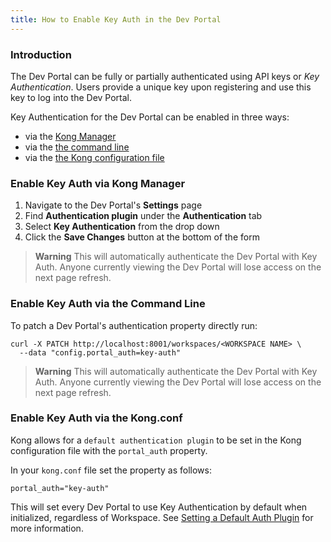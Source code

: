```yaml
---
title: How to Enable Key Auth in the Dev Portal
---
```


### Introduction

The Dev Portal can be fully or partially authenticated using API keys or *Key
Authentication*. Users provide a unique key upon registering and use this key
to log into the Dev Portal.

Key Authentication for the Dev Portal can be enabled in three ways:

- via the [Kong Manager](#enable-key-auth-via-kong-manager)
- via the [the command line](#enable-key-auth-via-the-command-line)
- via the [the Kong configuration file](#enable-key-auth-via-the-kong-conf)

### Enable Key Auth via Kong Manager

1. Navigate to the Dev Portal's **Settings** page
2. Find **Authentication plugin** under the **Authentication** tab
3. Select **Key Authentication** from the drop down
4. Click the **Save Changes** button at the bottom of the form

>**Warning** This will automatically authenticate the Dev Portal with Key 
>Auth. Anyone currently viewing the Dev Portal will lose access on the 
>next page refresh.


### Enable Key Auth via the Command Line

To patch a Dev Portal's authentication property directly run:

```
curl -X PATCH http://localhost:8001/workspaces/<WORKSPACE NAME> \
  --data "config.portal_auth=key-auth"
```

>**Warning** This will automatically authenticate the Dev Portal with Key 
>Auth. Anyone currently viewing the Dev Portal will lose access on the 
>next page refresh.

### Enable Key Auth via the Kong.conf

Kong allows for a `default authentication plugin` to be set in the Kong 
configuration file with the `portal_auth` property.

In your `kong.conf` file set the property as follows:

```
portal_auth="key-auth"
```

This will set every Dev Portal to use Key Authentication by default when 
initialized, regardless of Workspace. See 
[Setting a Default Auth Plugin](/developer-portal/configuration/default-settings/#auth-plugin) for more information.